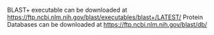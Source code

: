 BLAST+ executable can be downloaded at https://ftp.ncbi.nlm.nih.gov/blast/executables/blast+/LATEST/
Protein Databases can be downloaded at https://ftp.ncbi.nlm.nih.gov/blast/db/
